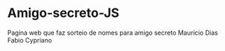 # Amigo-secreto-JS
Pagina web que faz sorteio de nomes para amigo secreto 
Mauricio Dias
Fabio Cypriano